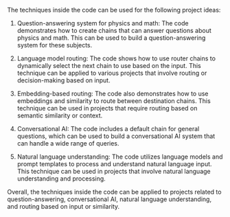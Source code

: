 The techniques inside the code can be used for the following project ideas:

1. Question-answering system for physics and math: The code demonstrates how to create chains that can answer questions about physics and math. This can be used to build a question-answering system for these subjects.

2. Language model routing: The code shows how to use router chains to dynamically select the next chain to use based on the input. This technique can be applied to various projects that involve routing or decision-making based on input.

3. Embedding-based routing: The code also demonstrates how to use embeddings and similarity to route between destination chains. This technique can be used in projects that require routing based on semantic similarity or context.

4. Conversational AI: The code includes a default chain for general questions, which can be used to build a conversational AI system that can handle a wide range of queries.

5. Natural language understanding: The code utilizes language models and prompt templates to process and understand natural language input. This technique can be used in projects that involve natural language understanding and processing.

Overall, the techniques inside the code can be applied to projects related to question-answering, conversational AI, natural language understanding, and routing based on input or similarity.